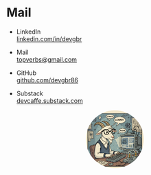 





# Mail



- LinkedIn            
[linkedin.com/in/devgbr](https://www.linkedin.com/in/devgbr)    

- Mail             
topverbs@gmail.com      

- GitHub     
[github.com/devgbr86](https://github.com/devgbr86)    

- Substack     
[devcaffe.substack.com](https://devcaffe.substack.com)   






<p align="center">
  <img src="./img/goatgit.png" alt="Descrição da imagem" style="border-radius: 50%;
  width: 135px; height: 135px;">
</p>